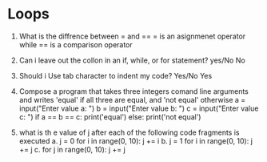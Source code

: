 # Loops
1. What is the diffrence between = and ==
= is an asignmenet operator while == is a comparison operator

2. Can i leave out the collon in an if, while, or for statement? yes/No
No 

3. Should i Use tab character to indent my code? Yes/No
Yes

4. Compose a program that takes three integers comand line arguments and writes 'equal' if all three are equal, and 'not equal' otherwise
a = input("Enter value a: ")
b = input("Enter value b: ")
c = input("Enter value c: ")
if a == b == c:
    print('equal')
else: 
    print('not equal')

5. what is th e value of j after each of the following code fragments is executed
a. j = 0
    for i in range(0, 10):
        j += i
b. j = 1
    for i in range(0, 10):
        j += j
c. for j in range(0, 10):
    j += j